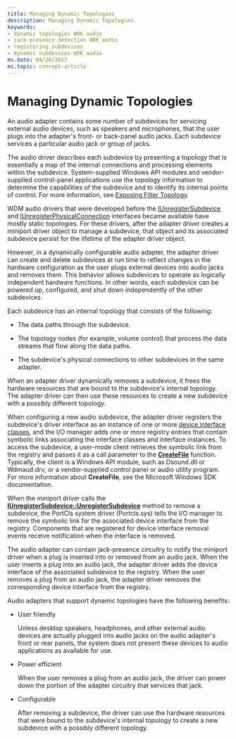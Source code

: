 ```yaml
---
title: Managing Dynamic Topologies
description: Managing Dynamic Topologies
keywords:
- dynamic topologies WDK audio
- jack-presence detection WDK audio
- registering subdevices
- dynamic subdevices WDK audio
ms.date: 04/20/2017
ms.topic: concept-article
---
```


# Managing Dynamic Topologies


An audio adapter contains some number of subdevices for servicing external audio devices, such as speakers and microphones, that the user plugs into the adapter's front- or back-panel audio jacks. Each subdevice services a particular audio jack or group of jacks.

The audio driver describes each subdevice by presenting a topology that is essentially a map of the internal connections and processing elements within the subdevice. System-supplied Windows API modules and vendor-supplied control-panel applications use the topology information to determine the capabilities of the subdevice and to identify its internal points of control. For more information, see [Exposing Filter Topology](exposing-filter-topology.md).

WDM audio drivers that were developed before the [IUnregisterSubdevice](/windows-hardware/drivers/ddi/portcls/nn-portcls-iunregistersubdevice) and [IUnregisterPhysicalConnection](/windows-hardware/drivers/ddi/portcls/nn-portcls-iunregisterphysicalconnection) interfaces became available have mostly static topologies. For these drivers, after the adapter driver creates a miniport driver object to manage a subdevice, that object and its associated subdevice persist for the lifetime of the adapter driver object.

However, in a dynamically configurable audio adapter, the adapter driver can create and delete subdevices at run time to reflect changes in the hardware configuration as the user plugs external devices into audio jacks and removes them. This behavior allows subdevices to operate as logically independent hardware functions. In other words, each subdevice can be powered up, configured, and shut down independently of the other subdevices.

Each subdevice has an internal topology that consists of the following:

-   The data paths through the subdevice.

-   The topology nodes (for example, volume control) that process the data streams that flow along the data paths.

-   The subdevice's physical connections to other subdevices in the same adapter.

When an adapter driver dynamically removes a subdevice, it frees the hardware resources that are bound to the subdevice's internal topology. The adapter driver can then use these resources to create a new subdevice with a possibly different topology.

When configuring a new audio subdevice, the adapter driver registers the subdevice's driver interface as an instance of one or more [device interface classes](../install/overview-of-device-interface-classes.md), and the I/O manager adds one or more registry entries that contain symbolic links associating the interface classes and interface instances. To access the subdevice, a user-mode client retrieves the symbolic link from the registry and passes it as a call parameter to the [**CreateFile**](/windows/win32/api/fileapi/nf-fileapi-createfilea) function. Typically, the client is a Windows API module, such as Dsound.dll or Wdmaud.drv, or a vendor-supplied control panel or audio utility program. For more information about **CreateFile**, see the Microsoft Windows SDK documentation.

When the miniport driver calls the [**IUnregisterSubdevice::UnregisterSubdevice**](/windows-hardware/drivers/ddi/portcls/nf-portcls-iunregistersubdevice-unregistersubdevice) method to remove a subdevice, the PortCls system driver (Portcls.sys) tells the I/O manager to remove the symbolic link for the associated device interface from the registry. Components that are registered for device interface removal events receive notification when the interface is removed.

The audio adapter can contain jack-presence circuitry to notify the miniport driver when a plug is inserted into or removed from an audio jack. When the user inserts a plug into an audio jack, the adapter driver adds the device interface of the associated subdevice to the registry. When the user removes a plug from an audio jack, the adapter driver removes the corresponding device interface from the registry.

Audio adapters that support dynamic topologies have the following benefits:

-   User friendly

    Unless desktop speakers, headphones, and other external audio devices are actually plugged into audio jacks on the audio adapter's front or rear panels, the system does not present these devices to audio applications as available for use.

-   Power efficient

    When the user removes a plug from an audio jack, the driver can power down the portion of the adapter circuitry that services that jack.

-   Configurable

    After removing a subdevice, the driver can use the hardware resources that were bound to the subdevice's internal topology to create a new subdevice with a possibly different topology.

 

